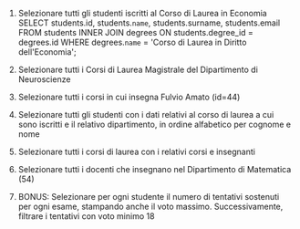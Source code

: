 1. Selezionare tutti gli studenti iscritti al Corso di Laurea in Economia
  SELECT students.id, students.`name`, students.surname, students.email
  FROM students
  INNER JOIN degrees
  ON students.degree_id = degrees.id
  WHERE degrees.`name` = 'Corso di Laurea in Diritto dell\'Economia';

2. Selezionare tutti i Corsi di Laurea Magistrale del Dipartimento di Neuroscienze
  

3. Selezionare tutti i corsi in cui insegna Fulvio Amato (id=44)

4. Selezionare tutti gli studenti con i dati relativi al corso di laurea a cui sono iscritti e il relativo dipartimento, in ordine alfabetico per cognome e nome

5. Selezionare tutti i corsi di laurea con i relativi corsi e insegnanti

6. Selezionare tutti i docenti che insegnano nel Dipartimento di Matematica (54)

7. BONUS: Selezionare per ogni studente il numero di tentativi sostenuti per ogni esame, stampando anche il voto massimo. Successivamente, filtrare i tentativi con voto minimo 18
